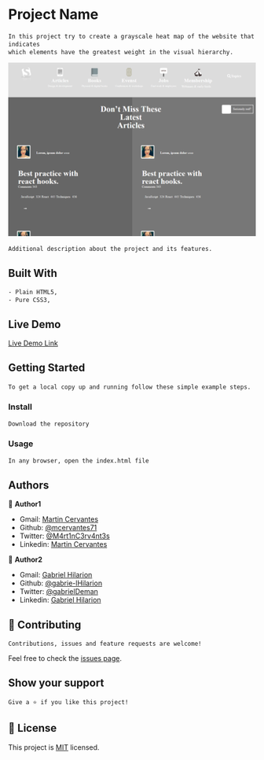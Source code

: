 # Project Name

    In this project try to create a grayscale heat map of the website that indicates
    which elements have the greatest weight in the visual hierarchy.

![screenshot](./screenshot.png)

    Additional description about the project and its features.

## Built With

    - Plain HTML5,
    - Pure CSS3,

## Live Demo

[Live Demo Link](https://rawcdn.githack.com/mcervantes71/Smashing_Megazine_Clone/77af18f1276c0335a24c0fb066b1e09d135edc74/index.html)

## Getting Started

    To get a local copy up and running follow these simple example steps.

### Install

    Download the repository

### Usage

    In any browser, open the index.html file

## Authors

👤 **Author1**

- Gmail: [Martin Cervantes](mailto:cervantes.martine@gmail.com)
- Github: [@mcervantes71](https://github.com/mcervantes71)
- Twitter: [@M4rt1nC3rv4nt3s](https://twitter.com/M4rt1nC3rv4nt3s)
- Linkedin: [Martin Cervantes](https://www.linkedin.com/in/cervantesmartin/)

👤 **Author2**

- Gmail: [Gabriel Hilarion](mailto:gabrielhilarion@gmail.com)
- Github: [@gabrie-lHilarion](https://github.com/gabrie-lHilarion)
- Twitter: [@gabrielDeman](https://twitter.com/gabrielDeman)
- Linkedin: [Gabriel Hilarion](https://www.linkedin.com/in/gabrielhilarion/)

## 🤝 Contributing

    Contributions, issues and feature requests are welcome!

Feel free to check the [issues page](../../issues).

## Show your support

    Give a ⭐️ if you like this project!

## 📝 License

This project is [MIT](lic.url) licensed.
